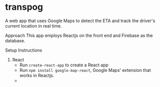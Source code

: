 # transpog
A web app that uses Google Maps to detect the ETA and track the driver's current location in real time.

Approach
This app employs Reactjs on the front end and Firebase as the database.

Setup Instructions
  1. React
       - Run `create-react-app` to create a React app
       - Run `npm install google-map-react`, Google Maps' extension that works in Reactjs.
       - 

